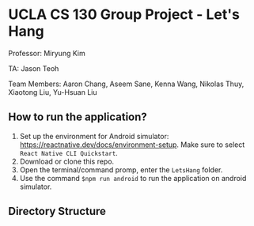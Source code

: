 # UCLA CS 130 Group Project - Let's Hang
Professor: Miryung Kim

TA: Jason Teoh

Team Members: Aaron Chang, Aseem Sane, Kenna Wang, Nikolas Thuy, Xiaotong Liu, Yu-Hsuan Liu

## How to run the application?
1. Set up the environment for Android simulator: https://reactnative.dev/docs/environment-setup. Make sure to select `React Native CLI Quickstart`.
2. Download or clone this repo.
3. Open the terminal/command promp, enter the `LetsHang` folder.
4. Use the command `$npm run android` to run the application on android simulator.

## Directory Structure
